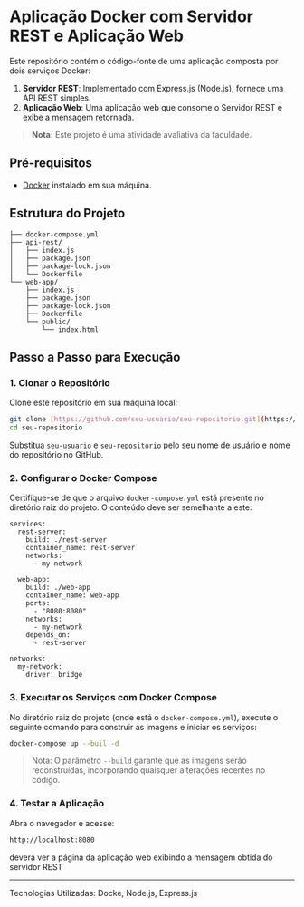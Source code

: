 # Aplicação Docker com Servidor REST e Aplicação Web

Este repositório contém o código-fonte de uma aplicação composta por dois serviços Docker:

1. **Servidor REST**: Implementado com Express.js (Node.js), fornece uma API REST simples.
2. **Aplicação Web**: Uma aplicação web que consome o Servidor REST e exibe a mensagem retornada.

> **Nota:** Este projeto é uma atividade avaliativa da faculdade.

## Pré-requisitos

- [Docker](https://www.docker.com/get-started) instalado em sua máquina.

## Estrutura do Projeto



```java.
├── docker-compose.yml
├── api-rest/
│   ├── index.js
│   ├── package.json
│   ├── package-lock.json
│   └── Dockerfile
└── web-app/
    ├── index.js
    ├── package.json
    ├── package-lock.json
    ├── Dockerfile
    └── public/
        └── index.html

```

## Passo a Passo para Execução

### 1. Clonar o Repositório
Clone este repositório em sua máquina local:

```bash
git clone [https://github.com/seu-usuario/seu-repositorio.git](https://github.com/caiquemiranda/av3-distributed-systems)
cd seu-repositorio
```

Substitua `seu-usuario` e `seu-repositorio` pelo seu nome de usuário e nome do repositório no GitHub.
### 2. Configurar o Docker Compose
Certifique-se de que o arquivo `docker-compose.yml` está presente no diretório raiz do projeto. O conteúdo deve ser semelhante a este:

```
services:
  rest-server:
    build: ./rest-server
    container_name: rest-server
    networks:
      - my-network

  web-app:
    build: ./web-app
    container_name: web-app
    ports:
      - "8080:8080"
    networks:
      - my-network
    depends_on:
      - rest-server

networks:
  my-network:
    driver: bridge

```


### 3. Executar os Serviços com Docker Compose
No diretório raiz do projeto (onde está o `docker-compose.yml`), execute o seguinte comando para construir as imagens e iniciar os serviços:

```bash
docker-compose up --buil -d
```
>Nota: O parâmetro `--build` garante que as imagens serão reconstruídas, incorporando quaisquer alterações recentes no código.

### 4. Testar a Aplicação

Abra o navegador e acesse: 

```bash
http://localhost:8080
```

deverá ver a página da aplicação web exibindo a mensagem obtida do servidor REST

---

Tecnologias Utilizadas:
Docke, Node.js, Express.js
